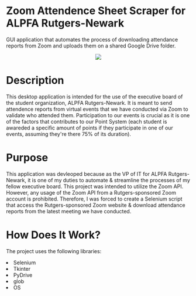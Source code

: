# Zoom Attendence Sheet Scraper for ALPFA Rutgers-Newark
GUI application that automates the process of downloading attendance reports from Zoom and uploads them on a shared Google Drive folder.



<p align="center">
<img src="https://i.imgur.com/SnCOGna.png">
</p>

# Description
This desktop application is intended for the use of the executive board of the student organization, ALPFA Rutgers-Newark. It is meant to send attendence reports from virtual events that we have conducted via Zoom to validate who attended them. Participation to our events is crucial as it is one of the factors that contributes to our Point System (each student is awareded a specific amount of points if they participate in one of our events, assuming they're there 75% of its duration).

# Purpose
This application was devleoped because as the VP of IT for ALPFA Rutgers-Newark, it is one of my duties to automate & streamline the processes of my fellow executive board. This project was intended to utilize the Zoom API. However, any usage of the Zoom API from a Rutgers-sponsored Zoom account is prohibited. Therefore, I was forced to create a Selenium script that access the Rutgers-sponsored Zoom website & download attendance reports from the latest meeting we have conducted.

# How Does It Work?
The project uses the following libraries:
  <li>Selenium</li>
  <li>Tkinter</li>
  <li>PyDrive</li>
  <li>glob</li>
  <li>OS</li>


